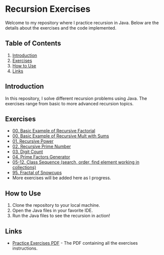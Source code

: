# Recursion Exercises

Welcome to my repository where I practice recursion in Java. Below are the details about the exercises and the code implemented.

## Table of Contents

1. [Introduction](#introduction)
2. [Exercises](#exercises)
3. [How to Use](#how-to-use)
4. [Links](#links)

## Introduction

In this repository, I solve different recursion problems using Java. The exercises range from basic to more advanced recursion topics.

## Exercises

- [00. Basic Example of Recursive Factorial](src/Factorial.java)
- [00. Basic Example of Recursive Mult with Sums](src/RecursiveSum.java)
- [01. Recursive Power](src/RecursivePower.java)
- [02. Recursive Prime Number](src/IsPrime.java)
- [03. Digit Count](src/DigitCount.java)
- [04. Prime Factors Generator](src/PrimeFactors.java)
- [05-12. Class Sequence (search, order, find element working in collections)](src/SequenceClass.java)
- [95. Fractal of Snowcups](src/SnowcupsFractal.java)
- More exercises will be added here as I progress.

## How to Use

1. Clone the repository to your local machine.
2. Open the Java files in your favorite IDE.
3. Run the Java files to see the recursion in action!

## Links

- [Practice Exercises PDF](PracticeExercises.pdf) - The PDF containing all the exercises instructions.
